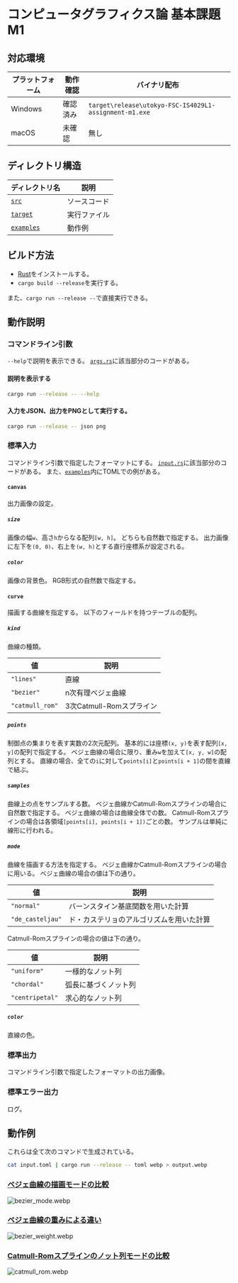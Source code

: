 # コンピュータグラフィクス論 基本課題M1

## 対応環境

| プラットフォーム | 動作確認 | バイナリ配布 |
| - | - | - |
| Windows | 確認済み | `target\release\utokyo-FSC-IS4029L1-assignment-m1.exe` |
| macOS | 未確認 | 無し |

## ディレクトリ構造

| ディレクトリ名 | 説明 |
| - | - |
| [`src`](src) | ソースコード |
| [`target`](target) | 実行ファイル |
| [`examples`](examples) | 動作例 |

## ビルド方法 

+ [Rust](https://www.rust-lang.org/ja)をインストールする。
+ `cargo build --release`を実行する。

また、`cargo run --release --`で直接実行できる。

## 動作説明

### コマンドライン引数

`--help`で説明を表示できる。
[`args.rs`](src/args.rs)に該当部分のコードがある。

#### 説明を表示する

```sh
cargo run --release -- --help
```

#### 入力をJSON、出力をPNGとして実行する。

```sh
cargo run --release -- json png
```

### 標準入力

コマンドライン引数で指定したフォーマットにする。
[`input.rs`](src/input.rs)に該当部分のコードがある。
また、[`examples`](examples)内にTOMLでの例がある。

#### `canvas`

出力画像の設定。

##### `size`

画像の幅`w`、高さ`h`からなる配列`[w, h]`。
どちらも自然数で指定する。
出力画像に左下を`(0, 0)`、右上を`(w, h)`とする直行座標系が設定される。

##### `color`

画像の背景色。
RGB形式の自然数で指定する。

#### `curve`

描画する曲線を指定する。
以下のフィールドを持つテーブルの配列。

##### `kind`

曲線の種類。

| 値 | 説明 |
| - | - |
| `"lines"` | 直線 |
| `"bezier"` | n次有理ベジェ曲線 |
| `"catmull_rom"` | 3次Catmull-Romスプライン |

##### `points`

制御点の集まりを表す実数の2次元配列。
基本的には座標`(x, y)`を表す配列`[x, y]`の配列で指定する。
ベジェ曲線の場合に限り、重み`w`を加えて`[x, y, w]`の配列とする。
直線の場合、全ての`i`に対して`points[i]`と`points[i + 1]`の間を直線で結ぶ。

##### `samples`

曲線上の点をサンプルする数。
ベジェ曲線かCatmull-Romスプラインの場合に自然数で指定する。
ベジェ曲線の場合は曲線全体での数。
Catmull-Romスプラインの場合は各領域`[points[i], points[i + 1])`ごとの数。
サンプルは単純に線形に行われる。

##### `mode`

曲線を描画する方法を指定する。
ベジェ曲線かCatmull-Romスプラインの場合に用いる。
ベジェ曲線の場合の値は下の通り。

| 値 | 説明 |
| - | - |
| `"normal"` | バーンスタイン基底関数を用いた計算 |
| `"de_casteljau"` | ド・カステリョのアルゴリズムを用いた計算 |

Catmull-Romスプラインの場合の値は下の通り。

| 値 | 説明 |
| - | - |
| `"uniform"` | 一様的なノット列 |
| `"chordal"` | 弧長に基づくノット列 |
| `"centripetal"` | 求心的なノット列 |

##### `color`

直線の色。

### 標準出力

コマンドライン引数で指定したフォーマットの出力画像。

### 標準エラー出力

ログ。

## 動作例

これらは全て次のコマンドで生成されている。

```sh
cat input.toml | cargo run --release -- toml webp > output.webp
```

### [ベジェ曲線の描画モードの比較](examples/bezier_mode.toml)

![bezier_mode.webp](examples/bezier_mode.webp)

### [ベジェ曲線の重みによる違い](examples/bezier_weight.toml)

![bezier_weight.webp](examples/bezier_weight.webp)

### [Catmull-Romスプラインのノット列モードの比較](examples/catmull_rom.toml)

![catmull_rom.webp](examples/catmull_rom.webp)
